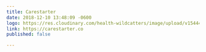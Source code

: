 ```yaml
---
title: Carestarter
date: 2018-12-10 13:48:09 -0600
logo: https://res.cloudinary.com/health-wildcatters/image/upload/v1544471301/Carestarter.jpg
link: https://carestarter.co
published: false

---
```

